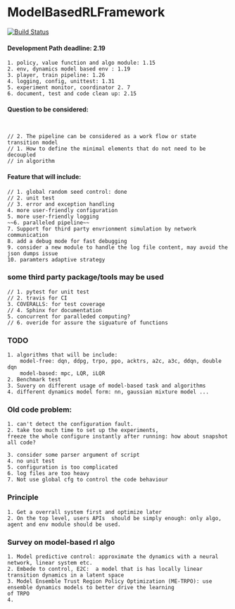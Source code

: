 # ModelBasedRLFramework
[![Build Status](https://travis-ci.com/Lukeeeeee/ModelBasedRLFramework.svg?token=dTo6wB1jmzxu58xyRPX6&branch=master)](https://travis-ci.com/Lukeeeeee/ModelBasedRLFramework)

#### Development Path deadline: 2.19
```
1. policy, value function and algo module: 1.15
2. env, dynamics model based env : 1.19
3. player, train pipeline: 1.26
4. logging, config, unittest: 1.31
5. experiment monitor, coordinator 2. 7
6. document, test and code clean up: 2.15
```


#### Question to be considered:
```


// 2. The pipeline can be considered as a work flow or state transition model 
// 1. How to define the minimal elements that do not need to be decoupled
// in algorithm
```

#### Feature that will include:
```
// 1. global random seed control: done
// 2. unit test
// 3. error and exception handling
4. more user-friendly configuration
5. more user-friendly logging
~~6. paralleled pipeline~~
7. Support for third party envrionment simulation by network communication
8. add a debug mode for fast debugging
9. consider a new module to handle the log file content, may avoid the json dumps issue
10. paramters adaptive strategy
```

### some third party package/tools may be used
```
// 1. pytest for unit test
// 2. travis for CI
3. COVERALLS: for test coverage 
// 4. Sphinx for documentation
5. concurrent for paralleded computing?
// 6. overide for assure the siguature of functions
``` 

### TODO
```
1. algorithms that will be include: 
    model-free: dqn, ddpg, trpo, ppo, acktrs, a2c, a3c, ddqn, double dqn
    model-based: mpc, LQR, iLQR
2. Benchmark test
3. Suvery on different usage of model-based task and algorithms
4. different dynamics model form: nn, gaussian mixture model ...
```


### Old code problem:
```
1. can't detect the configuration fault.
2. take too much time to set up the experiments, 
freeze the whole configure instantly after running: how about snapshot all code?

3. consider some parser argument of script 
4. no unit test
5. configuration is too complicated
6. log files are too heavy 
7. Not use global cfg to control the code behaviour
```

### Principle 
```
1. Get a overrall system first and optimize later
2. On the top level, users APIs  should be simply enough: only algo, agent and env module should be used.

```

### Survey on model-based rl algo

```
1. Model predictive control: approximate the dynamics with a neural network, linear system etc.
2. Embede to control, E2C:  a model that is has locally linear transition dynamics in a latent space
3. Model Ensemble Trust Region Policy Optimization (ME-TRPO): use ensemble dynamics models to better drive the learning 
of TRPO
4. 
```